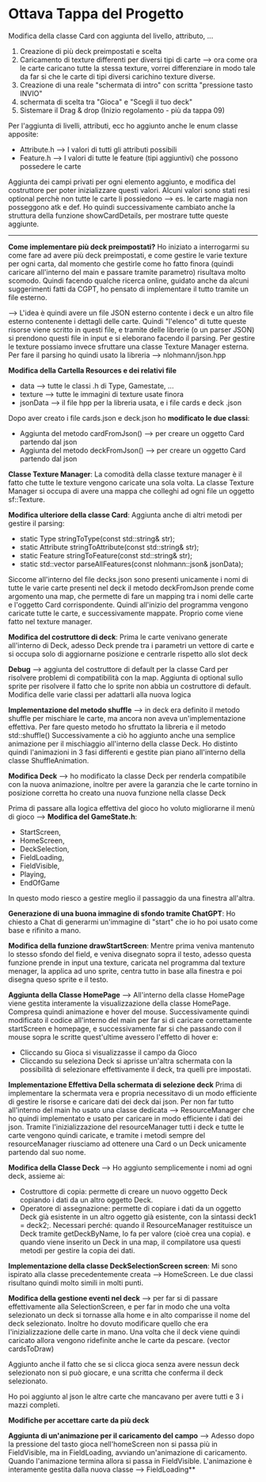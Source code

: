 # Ottava Tappa del Progetto

Modifica della classe Card con aggiunta del livello, attributo, ...

1. Creazione di più deck preimpostati e scelta
2. Caricamento di texture differenti per diversi tipi di carte --> ora come ora le carte caricano tutte la stessa texture, vorrei differenziare in modo tale da far si che le carte di tipi diversi carichino texture diverse.
3. Creazione di una reale "schermata di intro" con scritta "pressione tasto INVIO"
4. schermata di scelta tra "Gioca" e "Scegli il tuo deck"
5. Sistemare il Drag & drop (Inizio regolamento - più da tappa 09)


Per l'aggiunta di livelli, attributi, ecc ho aggiunto anche le enum classe apposite:
- Attribute.h --> I valori di tutti gli attributi possibili
- Feature.h --> I valori di tutte le feature (tipi aggiuntivi) che possono possedere le carte 

Aggiunta dei campi privati per ogni elemento aggiunto, e modifica del costruttore per poter inizializzare questi valori. Alcuni valori sono stati resi optional perchè non tutte le carte li possiedono --> es. le carte magia non posseggono atk e def.
Ho quindi successivamente cambiato anche la struttura della funzione showCardDetails, per mostrare tutte queste aggiunte. 

---

**Come implementare più deck preimpostati?** Ho iniziato a interrogarmi su come fare ad avere più deck preimpostati, e come gestire le varie texture per ogni carta, dal momento che gestirle come ho fatto finora (quindi caricare all'interno del main e passare tramite parametro) risultava molto scomodo. Quindi facendo qualche ricerca online, guidato anche da alcuni suggerimenti fatti da CGPT, ho pensato di implementare il tutto tramite un file esterno.

--> L'idea è quindi avere un file JSON esterno contente i deck e un altro file esterno contenente i dettagli delle carte. Quindi "l'elenco" di tutte queste risorse viene scritto in questi file, e tramite delle librerie (o un parser JSON) si prendono questi file in input e si eleborano facendo il parsing. Per gestire le texture possiamo invece sfruttare una classe Texture Manager esterna.
Per fare il parsing ho quindi usato la libreria -->  nlohmann/json.hpp 

**Modifica della Cartella Resources e dei relativi file**
- data --> tutte le classi .h di Type, Gamestate, ...
- texture --> tutte le immagini di texture usate finora
- jsonData --> il file hpp per la libreria usata, e i file cards e deck .json

Dopo aver creato i file cards.json e deck.json ho **modificato le due classi**:
- Aggiunta del metodo cardFromJson() --> per creare un oggetto Card partendo dal json
- Aggiunta del metodo deckFromJson() --> per creare un oggetto Card partendo dal json

**Classe Texture Manager**: La comodità della classe texture manager è il fatto che tutte le texture vengono caricate una sola volta. La classe Texture Manager si occupa di avere una mappa che colleghi ad ogni file un oggetto sf::Texture. 

**Modifica ulteriore della classe Card**: Aggiunta anche di altri metodi per gestire il parsing:
- static Type stringToType(const std::string& str);
- static Attribute stringToAttribute(const std::string& str);
- static Feature stringToFeature(const std::string& str);
- static std::vector<Feature> parseAllFeatures(const nlohmann::json& jsonData);

Siccome all'interno del file decks.json sono presenti unicamente i nomi di tutte le varie carte presenti nel deck il metodo deckFromJson prende come argomento una map, che permette di fare un mapping tra i nomi delle carte e l'oggetto Card corrispondente. Quindi all'inizio del programma vengono caricate tutte le carte, e successivamente mappate. Proprio come viene fatto nel texture manager.

**Modifica del costruttore di deck**: Prima le carte venivano generate all'interno di Deck, adesso Deck prende tra i parametri un vettore di carte e si occupa solo di aggiornarne posizione e centrarle rispetto allo slot deck

**Debug** --> aggiunta del costruttore di default per la classe Card per risolvere problemi di compatibilità con la map. Aggiunta di optional sullo sprite per risolvere il fatto che lo sprite non abbia un costruttore di default. Modifica delle varie classi per adattarli alla nuova logica

**Implementazione del metodo shuffle** --> in deck era definito il metodo shuffle per mischiare le carte, ma ancora non aveva un'implementazione effettiva. Per fare questo metodo ho sfruttato la libreria <random> e il metodo std::shuffle()
Successivamente a ciò ho aggiunto anche una semplice animazione per il mischiaggio all'interno della classe Deck.
Ho distinto quindi l'animazioni in 3 fasi differenti e gestite pian piano all'interno della classe ShuffleAnimation.

**Modifica Deck** --> ho modificato la classe Deck per renderla compatibile con la nuova animazione, inoltre per avere la garanzia che le carte tornino in posizione corretta ho creato una nuova funzione nella classe Deck

Prima di passare alla logica effettiva del gioco ho voluto migliorarne il menù di gioco --> **Modifica del GameState.h**:
- StartScreen,
- HomeScreen,
- DeckSelection,
- FieldLoading,
- FieldVisible,
- Playing,
- EndOfGame

In questo modo riesco a gestire meglio il passaggio da una finestra all'altra.

**Generazione di una buona immagine di sfondo tramite ChatGPT**: Ho chiesto a Chat di generarmi un'immagine di "start" che io ho poi usato come base e rifinito a mano.

**Modifica della funzione drawStartScreen**: Mentre prima veniva mantenuto lo stesso sfondo del field, e veniva disegnato sopra il testo, adesso questa funzione prende in input una texture, caricata nel programma dal texture menager, la applica ad uno sprite, centra tutto in base alla finestra e poi disegna queso sprite e il testo.

**Aggiunta della Classe HomePage** --> All'interno della classe HomePage viene gestita interamente la visualizzazione della classe HomePage. Compresa quindi animazione e hover del mouse.
Successivamente quindi modificato il codice all'interno del main per far si di caricare correttamente startScreen e homepage, e successivamente far si che passando con il mouse sopra le scritte quest'ultime avessero l'effetto di hover e:
- Cliccando su Gioca si visualizzasse il campo da Gioco
- Cliccando su seleziona Deck si aprisse un'altra schermata con la possibilità di selezionare effettivamente il deck, tra quelli pre impostati.

**Implementazione Effettiva Della schermata di selezione deck**
Prima di implementare la schermata vera e propria necessitavo di un modo efficiente di gestire le risorse e caricare dati dei deck dai json. Per non far tutto all'interno del main ho usato una classe dedicata --> ResourceManager che ho quindi implementato e usato per caricare in modo efficiente i dati dei json.
Tramite l'inizializzazione del resourceManager tutti i deck e tutte le carte vengono quindi caricate, e tramite i metodi sempre del resourceManager riusciamo ad ottenere una Card o un Deck unicamente partendo dal suo nome.

**Modifica della Classe Deck** --> Ho aggiunto semplicemente i nomi ad ogni deck, assieme ai:
- Costruttore di copia: permette di creare un nuovo oggetto Deck copiando i dati da un altro oggetto Deck. 
- Operatore di assegnazione: permette di copiare i dati da un oggetto Deck già esistente in un altro oggetto già esistente, con la sintassi deck1 = deck2;.
Necessari perché: quando il ResourceManager restituisce un Deck tramite getDeckByName, lo fa per valore (cioè crea una copia).
e quando viene inserito un Deck in una map, il compilatore usa questi metodi per gestire la copia dei dati.

**Implementazione della classe DeckSelectionScreen screen**: Mi sono ispirato alla classe precedentemente creata --> HomeScreen. Le due classi risultano quindi molto simili in molti punti.

**Modifica della gestione eventi nel deck** --> per far si di passare effettivamente alla SelectionScreen, e per far in modo che una volta selezionato un deck si tornasse alla home e in alto comparisse il nome del deck selezionato. Inoltre ho dovuto modificare quello che era l'inizializzazione delle carte in mano. Una volta che il deck viene quindi caricato allora vengono ridefinite anche le carte da pescare. (vector cardsToDraw)

Aggiunto anche il fatto che se si clicca gioca senza avere nessun deck selezionato non si può giocare, e una scritta che conferma il deck selezionato.

Ho poi aggiunto al json le altre carte che mancavano per avere tutti e 3 i mazzi completi.

**Modifiche per accettare carte da più deck**

**Aggiunta di un'animazione per il caricamento del campo** --> Adesso dopo la pressione del tasto gioca nell'homeScreen non si passa più in FieldVisible, ma in FieldLoading, avviando un'animazione di caricamento. Quando l'animazione termina allora si passa in FieldVisible.
L'animazione è interamente gestita dalla nuova classe --> FieldLoading**